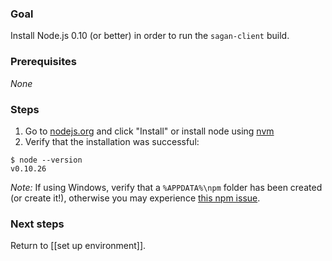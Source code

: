 ### Goal

Install Node.js 0.10 (or better) in order to run the `sagan-client` build.

### Prerequisites

_None_

### Steps

1. Go to [nodejs.org](http://nodejs.org) and click "Install" or install node using [nvm](https://github.com/creationix/nvm)
2. Verify that the installation was successful:
```
$ node --version
v0.10.26
```

_Note:_ If using Windows, verify that a `%APPDATA%\npm` folder has been created (or create it!), otherwise you may experience [this npm issue](https://github.com/npm/npm/issues/5905).

### Next steps

Return to [[set up environment]].
